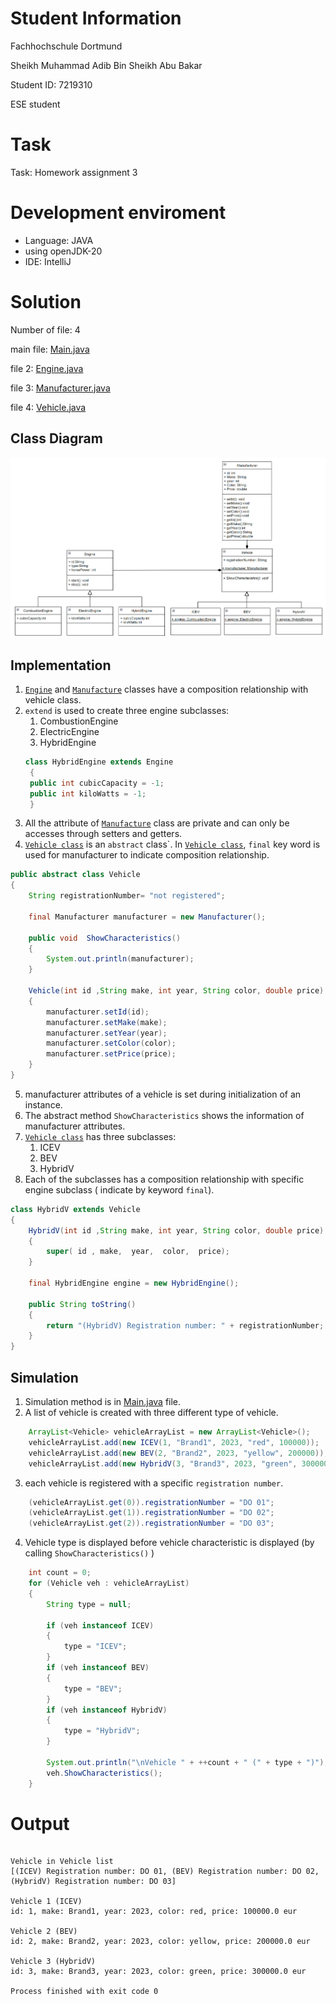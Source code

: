 # Student Information

Fachhochschule Dortmund

Sheikh Muhammad Adib Bin Sheikh Abu Bakar

Student ID: 7219310

ESE student

# Task
Task: Homework assignment 3

# Development enviroment
- Language: JAVA
- using openJDK-20
- IDE: IntelliJ

# Solution
Number of file: 4

main file: [Main.java](./src/Main.java)

file 2: [Engine.java](./src/Engine.java)

file 3: [Manufacturer.java](./src/Manufacturer.java)

file 4: [Vehicle.java](./src/Vehicle.java)

## Class Diagram
![Alt text](class%20diagram.png)

## Implementation

1. [```Engine```](./src/Engine.java) and [```Manufacture```](./src/Manufacturer.java) classes have a composition relationship with vehicle class.
2. ```extend``` is used to create three engine subclasses:
   1. CombustionEngine
   2. ElectricEngine
   3. HybridEngine
   ```java
   class HybridEngine extends Engine
    {
    public int cubicCapacity = -1;
    public int kiloWatts = -1;
    }
    ```
3. All the attribute of [```Manufacture```](./src/Manufacturer.java) class are private and can only be accesses through setters and getters.
4. [```Vehicle class```](./src/Vehicle.java)  is an ```abstract``` class`. In [```Vehicle class```](./src/Vehicle.java), ```final``` key word is used for manufacturer to indicate composition relationship.
```java
public abstract class Vehicle
{
    String registrationNumber= "not registered";

    final Manufacturer manufacturer = new Manufacturer();

    public void  ShowCharacteristics()
    {
        System.out.println(manufacturer);
    }

    Vehicle(int id ,String make, int year, String color, double price)
    {
        manufacturer.setId(id);
        manufacturer.setMake(make);
        manufacturer.setYear(year);
        manufacturer.setColor(color);
        manufacturer.setPrice(price);
    }
}
```
5. manufacturer attributes of a vehicle is set during initialization of an instance.
6. The abstract method ```ShowCharacteristics``` shows the information of manufacturer attributes.
7. [```Vehicle class```](./src/Vehicle.java) has three subclasses:
   1. ICEV
   2. BEV
   3. HybridV
8. Each of the subclasses has a composition relationship with specific engine subclass ( indicate by keyword ```final```).
```java
class HybridV extends Vehicle
{
    HybridV(int id ,String make, int year, String color, double price)
    {
        super( id , make,  year,  color,  price);
    }

    final HybridEngine engine = new HybridEngine();
    
    public String toString()
    {
        return "(HybridV) Registration number: " + registrationNumber;
    }
}
```
## Simulation
1. Simulation method is in [Main.java](./src/Main.java) file.
2. A list of vehicle is created with three different type of vehicle.
```java
    ArrayList<Vehicle> vehicleArrayList = new ArrayList<Vehicle>();
    vehicleArrayList.add(new ICEV(1, "Brand1", 2023, "red", 100000));
    vehicleArrayList.add(new BEV(2, "Brand2", 2023, "yellow", 200000));
    vehicleArrayList.add(new HybridV(3, "Brand3", 2023, "green", 300000));
```
3. each vehicle is registered with a specific ```registration number```.
```java
    (vehicleArrayList.get(0)).registrationNumber = "DO 01";
    (vehicleArrayList.get(1)).registrationNumber = "DO 02";
    (vehicleArrayList.get(2)).registrationNumber = "DO 03";
```
4. Vehicle type is displayed before vehicle characteristic is displayed (by calling ```ShowCharacteristics()``` )
```java
    int count = 0;
    for (Vehicle veh : vehicleArrayList)
    {
        String type = null;

        if (veh instanceof ICEV)
        {
            type = "ICEV";
        }
        if (veh instanceof BEV)
        {
            type = "BEV";
        }
        if (veh instanceof HybridV)
        {
            type = "HybridV";
        }

        System.out.println("\nVehicle " + ++count + " (" + type + ")");
        veh.ShowCharacteristics();
    }
```
# Output

```

Vehicle in Vehicle list
[(ICEV) Registration number: DO 01, (BEV) Registration number: DO 02, (HybridV) Registration number: DO 03]

Vehicle 1 (ICEV)
id: 1, make: Brand1, year: 2023, color: red, price: 100000.0 eur

Vehicle 2 (BEV)
id: 2, make: Brand2, year: 2023, color: yellow, price: 200000.0 eur

Vehicle 3 (HybridV)
id: 3, make: Brand3, year: 2023, color: green, price: 300000.0 eur

Process finished with exit code 0

```

